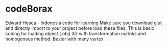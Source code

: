 # codeBorax
Edward Hosea - Indonesia
code for learning
Make sure you download glut and directly import to your project before load these files.
This is basic coding for loading object (.obj) 3D with transformation matriks and homogenous method.
Bezier with many vertex.
